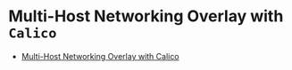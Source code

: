 # Multi-Host Networking Overlay with `Calico`

* [Multi-Host Networking Overlay with Calico](https://docker-k8s-lab.readthedocs.io/en/latest/docker/docker-ovs.html)
